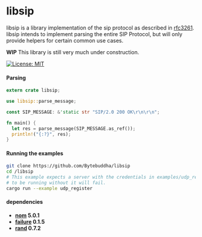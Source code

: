 # libsip

libsip is a library implementation of the sip protocol as described in
[rfc3261](https://tools.ietf.org/html/rfc3261). libsip intends to implement
parsing the entire SIP Protocol, but will only provide helpers for certain
common use cases.

**WIP** This library is still very much under construction.

[![License: MIT](https://img.shields.io/badge/License-MIT-yellow.svg)](https://opensource.org/licenses/MIT)

#### Parsing

```rust
extern crate libsip;

use libsip::parse_message;

const SIP_MESSAGE: &'static str "SIP/2.0 200 OK\r\n\r\n";

fn main() {
  let res = parse_message(SIP_MESSAGE.as_ref());
  println!("{:?}", res);
}
```

#### Running the examples
```bash
git clone https://github.com/Bytebuddha/libsip
cd /libsip
# This example expects a server with the credentials in examples/udp_register.rs
# to be running without it will fail.
cargo run --example udp_register
```

#### dependencies
  - **[nom](https://crates.io/crates/nom) 5.0.1**
  - **[failure](https://crates.io/crates/failure) 0.1.5**
  - **[rand](https://crates.io/crates/rand) 0.7.2**
